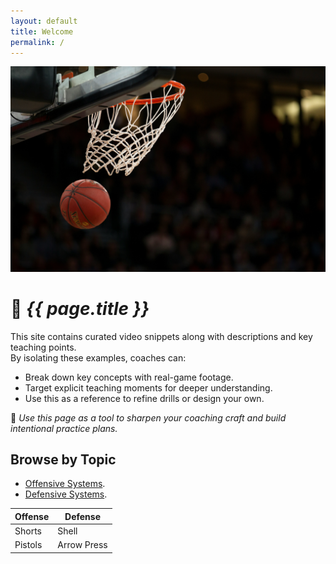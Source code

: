 ```yaml
---
layout: default
title: Welcome
permalink: /
---
```

![Swish!](/_images/markus-spiske-BfphcCvhl6E-unsplash.jpg "swish")

# 🏀 *{{ page.title }}*

This site contains curated video snippets along with descriptions and key teaching points.  
By isolating these examples, coaches can:

- Break down key concepts with real-game footage.
- Target explicit teaching moments for deeper understanding.
- Use this as a reference to refine drills or design your own.

🎯 *Use this page as a tool to sharpen your coaching craft and build intentional practice plans.*

## Browse by Topic
* [Offensive Systems](https://duckduckgo.com).
* [Defensive Systems](https://duckduckgo.com).

| Offense | Defense |
| ----------- | ----------- |
| Shorts | Shell |
| Pistols | Arrow Press | 
